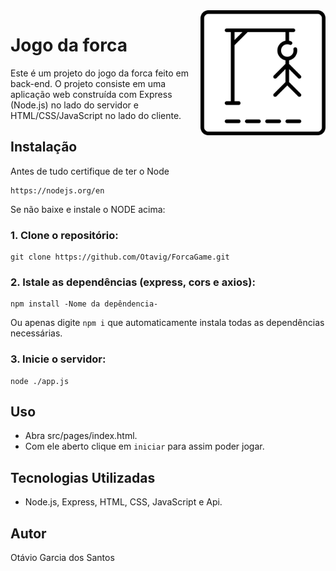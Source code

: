<img src="src/imgs/icon.png" height="200px" align="right"/>

# Jogo da forca

Este é um projeto do jogo da forca feito em back-end. O projeto consiste em uma aplicação web construída com Express (Node.js) no lado do servidor e HTML/CSS/JavaScript no lado do cliente.

## Instalação

Antes de tudo certifique de ter o Node 
    
    https://nodejs.org/en
Se não baixe e instale o NODE acima:
    
### 1. Clone o repositório:

    git clone https://github.com/Otavig/ForcaGame.git

### 2. Istale as dependências (express, cors e axios): 

    npm install -Nome da depêndencia-
Ou apenas digite `npm i` que automaticamente instala todas as dependências necessárias.

### 3. Inicie o servidor:

    node ./app.js
  
## Uso

- Abra src/pages/index.html.
- Com ele aberto clique em `iniciar` para assim poder jogar.

## Tecnologias Utilizadas

- Node.js, Express, HTML, CSS, JavaScript e Api.

## Autor

Otávio Garcia dos Santos
